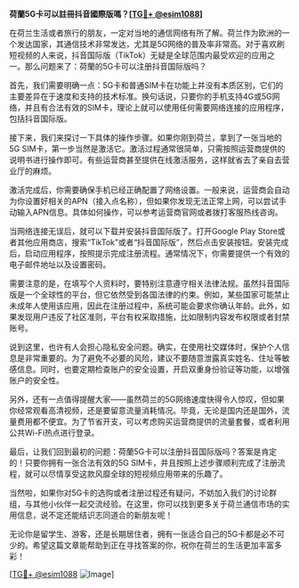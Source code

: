 **荷蘭5G卡可以註冊抖音國際版嗎？[[TG💪+ @esim1088](https://t.me/s/esim1088)]**

在荷兰生活或者旅行的朋友，一定对当地的通信网络有所了解。荷兰作为欧洲的一个发达国家，其通信技术非常发达，尤其是5G网络的普及率非常高。对于喜欢刷短视频的人来说，抖音国际版（TikTok）无疑是全球范围内最受欢迎的应用之一。那么问题来了：荷蘭的5G卡可以注册抖音国际版吗？

首先，我们需要明确一点：5G卡和普通SIM卡在功能上并没有本质区别，它们的主要差异在于速度和支持的技术标准。换句话说，只要你的手机支持4G或5G网络，并且有合法有效的SIM卡，理论上就可以使用任何需要网络连接的应用程序，包括抖音国际版。

接下来，我们来探讨一下具体的操作步骤。如果你刚到荷兰，拿到了一张当地的5G SIM卡，第一步当然是激活它。激活过程通常很简单，只需按照运营商提供的说明书进行操作即可。有些运营商甚至提供在线激活服务，这样就省去了亲自去营业厅的麻烦。

激活完成后，你需要确保手机已经正确配置了网络设置。一般来说，运营商会自动为你设置好相关的APN（接入点名称），但如果你发现无法正常上网，可以尝试手动输入APN信息。具体如何操作，可以参考运营商官网或者拨打客服热线咨询。

当网络连接无误后，就可以下载并安装抖音国际版了。打开Google Play Store或者其他应用商店，搜索“TikTok”或者“抖音国际版”，然后点击安装按钮。安装完成后，启动应用程序，按照提示完成注册流程。通常情况下，你需要提供一个有效的电子邮件地址以及设置密码。

需要注意的是，在填写个人资料时，要特别注意遵守相关法律法规。虽然抖音国际版是一个全球性的平台，但它依然受到各国法律的约束。例如，某些国家可能禁止未成年人使用该应用，因此在注册过程中，系统可能会要求你确认年龄。此外，如果发现用户违反了社区准则，平台有权采取措施，比如限制内容发布权限或者封禁账号。

说到这里，也许有人会担心隐私安全问题。确实，在使用社交媒体时，保护个人信息是非常重要的。为了避免不必要的风险，建议不要随意泄露真实姓名、住址等敏感信息。同时，也要定期检查账户的安全设置，开启双重身份验证等功能，以增强账户的安全性。

另外，还有一点值得提醒大家——虽然荷兰的5G网络速度快得令人惊叹，但如果你经常观看高清视频，还是要留意流量消耗情况。毕竟，无论是国内还是国外，流量费用都不便宜。为了节省开支，可以考虑购买运营商提供的流量套餐，或者利用公共Wi-Fi热点进行登录。

最后，让我们回到最初的问题：荷蘭5G卡可以注册抖音国际版吗？答案是肯定的！只要你拥有一张合法有效的5G SIM卡，并且按照上述步骤顺利完成了注册流程，就可以尽情享受这款风靡全球的短视频应用带来的乐趣了。

当然啦，如果你对5G卡的选购或者注册过程还有疑问，不妨加入我们的讨论群组，与其他小伙伴一起交流经验。在这里，你可以找到更多关于荷兰通信市场的实用信息，说不定还能结识志同道合的新朋友呢！

无论你是留学生、游客，还是长期居住者，拥有一张适合自己的5G卡都是必不可少的。希望这篇文章能帮助到正在寻找答案的你，祝你在荷兰的生活更加丰富多彩！

[[TG💪+ @esim1088](https://t.me/s/esim1088) ![Image](https://i.postimg.cc/4NQfJmqS/Snipaste-2025-05-13-00-14-12.png)]